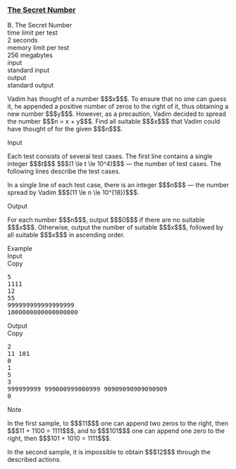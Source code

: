 <h3><a href="https://codeforces.com/contest/2132/problem/B" target="_blank" rel="noopener noreferrer">The Secret Number</a></h3>

<div class="header"><div class="title">B. The Secret Number</div><div class="time-limit"><div class="property-title">time limit per test</div>2 seconds</div><div class="memory-limit"><div class="property-title">memory limit per test</div>256 megabytes</div><div class="input-file input-standard"><div class="property-title">input</div>standard input</div><div class="output-file output-standard"><div class="property-title">output</div>standard output</div></div><div><p>Vadim has thought of a number $$$x$$$. To ensure that no one can guess it, he appended a positive number of zeros to the right of it, thus obtaining a new number $$$y$$$. However, as a precaution, Vadim decided to spread the number $$$n = x + y$$$. Find all suitable $$$x$$$ that Vadim could have thought of for the given $$$n$$$.</p></div><div class="input-specification"><div class="section-title">Input</div><p>Each test consists of several test cases. The first line contains a single integer $$$t$$$ $$$(1 \le t \le 10^4)$$$ — the number of test cases. The following lines describe the test cases.</p><p>In a single line of each test case, there is an integer $$$n$$$ — the number spread by Vadim $$$(11 \le n \le 10^{18})$$$.</p></div><div class="output-specification"><div class="section-title">Output</div><p>For each number $$$n$$$, output $$$0$$$ if there are no suitable $$$x$$$. Otherwise, output the number of suitable $$$x$$$, followed by all suitable $$$x$$$ <span class="tex-font-style-bf">in ascending order</span>.</p></div><div class="sample-tests"><div class="section-title">Example</div><div class="sample-test"><div class="input"><div class="title">Input<div title="Copy" data-clipboard-target="#id003890688774686383" id="id0019625526632663215" class="input-output-copier">Copy</div></div><pre id="id003890688774686383"><div class="test-example-line test-example-line-even test-example-line-0">5</div><div class="test-example-line test-example-line-odd test-example-line-1">1111</div><div class="test-example-line test-example-line-even test-example-line-2">12</div><div class="test-example-line test-example-line-odd test-example-line-3">55</div><div class="test-example-line test-example-line-even test-example-line-4">999999999999999999</div><div class="test-example-line test-example-line-odd test-example-line-5">1000000000000000000</div></pre></div><div class="output"><div class="title">Output<div title="Copy" data-clipboard-target="#id0020488386127658798" id="id00041671043677489306" class="input-output-copier">Copy</div></div><pre id="id0020488386127658798">2
11 101
0
1
5
3
999999999 999000999000999 90909090909090909
0
</pre></div></div></div><div class="note"><div class="section-title">Note</div><p>In the first sample, to $$$11$$$ one can append two zeros to the right, then $$$11 + 1100 = 1111$$$, and to $$$101$$$ one can append one zero to the right, then $$$101 + 1010 = 1111$$$.</p><p>In the second sample, it is impossible to obtain $$$12$$$ through the described actions.</p></div>